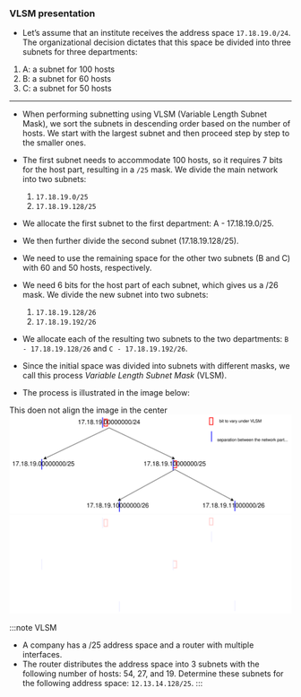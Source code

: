 ### VLSM presentation

- Let’s assume that an institute receives the address space `17.18.19.0/24`. The organizational decision dictates that this space be divided into three subnets for three departments:

1. A: a subnet for 100 hosts
2. B: a subnet for 60 hosts
3. C: a subnet for 50 hosts

------------------------------------------------------------------------

- When performing subnetting using VLSM (Variable Length Subnet Mask), we sort the subnets in descending order based on the number of hosts. We start with the largest subnet and then proceed step by step to the smaller ones.
- The first subnet needs to accommodate 100 hosts, so it requires 7 bits for the host part, resulting in a `/25` mask. We divide the main network into two subnets:
    1. `17.18.19.0/25`
    2. `17.18.19.128/25`
- We allocate the first subnet to the first department: A - 17.18.19.0/25.

- We then further divide the second subnet (17.18.19.128/25).
- We need to use the remaining space for the other two subnets (B and C) with 60 and 50 hosts, respectively.
- We need 6 bits for the host part of each subnet, which gives us a /26 mask. We divide the new subnet into two subnets:
    1. `17.18.19.128/26`
    2. `17.18.19.192/26`
- We allocate each of the resulting two subnets to the two departments: `B - 17.18.19.128/26` and `C - 17.18.19.192/26`.
-  Since the initial space was divided into subnets with different masks, we call this process *Variable Length Subnet Mask* (VLSM).

- The process is illustrated in the image below:

This doen not align the image in the center
![VLSM subnet](./assets/vlsm-presentation-light.svg#light)![VLSM subnet](./assets/vlsm-presentation-dark.svg#dark)

:::note VLSM
- A company has a /25 address space and a router with multiple interfaces.
- The router distributes the address space into 3 subnets with the following number of hosts: 54, 27, and 19. Determine these subnets for the following address space: `12.13.14.128/25`.
:::

